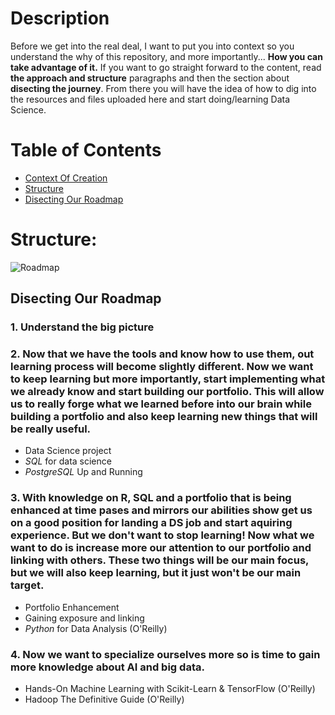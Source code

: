 # Description
Before we get into the real deal, I want to put you into context so you understand the why of this repository, and more importantly... **How you can take advantage of it.** If you want to go straight forward to the content, read **the approach and structure** paragraphs and then the section about **disecting the journey**. From there you will have the idea of how to dig into the resources and files uploaded here and start doing/learning Data Science. 

# Table of Contents
- [Context Of Creation](https://github.com/Jesusprzr/Making-Of-A-Data-Scientist/blob/master/Context%20Of%20Creation.md)
- [Structure](https://github.com/Jesusprzr/Making-Of-A-Data-Scientist#structure)
- [Disecting Our Roadmap](https://github.com/Jesusprzr/Making-Of-A-Data-Scientist#disecting-our-roadmap)

# Structure:
![Roadmap](https://drive.google.com/uc?export=view&id=1eRTKIB7hSIsnO4xlJjh2ZE66rm4rtnmw)

## Disecting Our Roadmap


### 1. Understand the big picture


### 2. Now that we have the tools and know how to use them, out learning process will become slightly different. Now we want to keep learning but more importantly, start implementing what we already know and **start building our portfolio.** This will allow us to really forge what we learned before into our brain while building a portfolio and also keep learning new things that will be really useful.
   * Data Science project
   * *SQL* for data science
   * *PostgreSQL* Up and Running
### 3. With knowledge on R, SQL and a portfolio that is being enhanced at time pases and mirrors our abilities show get us on a good position for landing a DS job and start aquiring experience. But we don't want to stop learning! Now what we want to do is increase more our attention to our portfolio and linking with others. These two things will be our main focus, but we will also keep learning, but it just won't be our main target. 
   * Portfolio Enhancement
   * Gaining exposure and linking 
   * *Python* for Data Analysis (O'Reilly)
### 4. Now we want to specialize ourselves more so is time to gain more knowledge about AI and big data.
   * Hands-On Machine Learning with Scikit-Learn & TensorFlow (O'Reilly)
   * Hadoop The Definitive Guide (O'Reilly)

